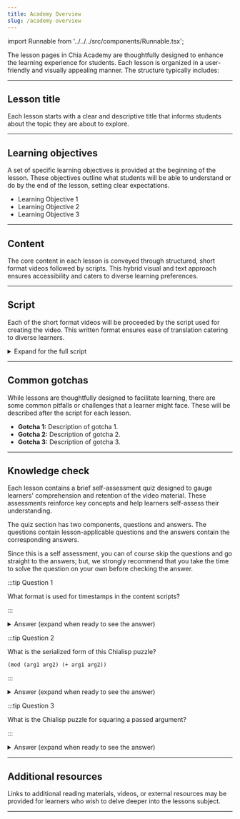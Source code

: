 ```yaml
---
title: Academy Overview
slug: /academy-overview
---
```


import Runnable from '../../../src/components/Runnable.tsx';

The lesson pages in Chia Academy are thoughtfully designed to enhance the learning experience for students. Each lesson is organized in a user-friendly and visually appealing manner. The structure typically includes:

---

## Lesson title

Each lesson starts with a clear and descriptive title that informs students about the topic they are about to explore.

---

## Learning objectives

A set of specific learning objectives is provided at the beginning of the lesson. These objectives outline what students will be able to understand or do by the end of the lesson, setting clear expectations.

- Learning Objective 1
- Learning Objective 2
- Learning Objective 3

---

## Content

The core content in each lesson is conveyed through structured, short format videos followed by scripts. This hybrid visual and text approach ensures accessibility and caters to diverse learning preferences.

---

## Script

Each of the short format videos will be proceeded by the script used for creating the video. This written format ensures ease of translation catering to diverse learners.

<details>

<summary> Expand for the full script </summary>

00:00  
This is an example of how the scripts will be provided including timestamps.

00:20  
The timestamps are provided in set intervals and are formatted as `minutes:seconds` (`MM:SS`).

</details>

---

## Common gotchas

While lessons are thoughtfully designed to facilitate learning, there are some common pitfalls or challenges that a learner might face. These will be described after the script for each lesson.

- **Gotcha 1:** Description of gotcha 1.
- **Gotcha 2:** Description of gotcha 2.
- **Gotcha 3:** Description of gotcha 3.

---

## Knowledge check

Each lesson contains a brief self-assessment quiz designed to gauge learners' comprehension and retention of the video material. These assessments reinforce key concepts and help learners self-assess their understanding.

The quiz section has two components, questions and answers. The questions contain lesson-applicable questions and the answers contain the corresponding answers.

Since this is a self assessment, you can of course skip the questions and go straight to the answers; but, we strongly recommend that you take the time to solve the question on your own before checking the answer.

:::tip Question 1

What format is used for timestamps in the content scripts?

:::

<details>

<summary> Answer (expand when ready to see the answer)  </summary>

`MM:SS` or `minutes:seconds`

</details>

:::tip Question 2

What is the serialized form of this Chialisp puzzle?

```chialisp
(mod (arg1 arg2) (+ arg1 arg2))
```

:::

<details>

<summary> Answer (expand when ready to see the answer)  </summary>

```chialisp
(+ 2 5)
```

</details>

:::tip Question 3

What is the Chialisp puzzle for squaring a passed argument?

:::

<details>

<summary> Answer (expand when ready to see the answer) </summary>

```chialisp
(mod (arg)
    (defun square (number)
        (* number number)
    )
    (square arg)
)
```

</details>

---

## Additional resources

Links to additional reading materials, videos, or external resources may be provided for learners who wish to delve deeper into the lessons subject.

---
